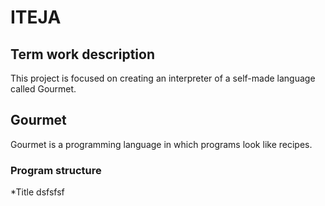 # ITEJA
## Term work description
This project is focused on creating an interpreter of a self-made language called Gourmet.

## Gourmet
Gourmet is a programming language in which programs look like recipes. 

### Program structure
*Title
dsfsfsf